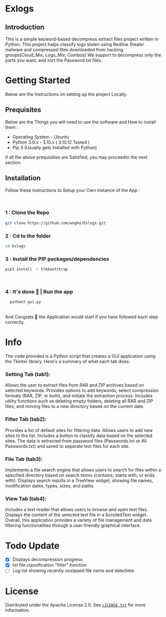 # Exlogs

 ##  Introduction
This is a simple keyword-based decompress extract files project written in Python. This project helps classify logs stolen using Redline Stealer malware and compressed files downloaded from hacking groups(Cloud_Mix, Logs_Mix, Combos) We support to decompress only the parts you want, and sort the Password.txt files.

# Getting Started  
Below are the Instructions on setting up the project Locally.</br>
## Prequisites 
Below are the Things you will need to use the software and How to install them :
- Operating System - Ubuntu
- Python 3.9.x - 3.10.x ( 3.10.12 Tested )
- Pip 3 (Usually gets Installed with Python)

if all the above prequisities are Satisfied, you may proceedto the next section.

## Installation
Follow these instructions to Setup your Own instance of the App :

</br>


### 1 : Clone the Repo 
```bash
git clone https://github.com/wogho/Exlogs.git
```
### 2 : Cd to the folder
```bash
cd Exlogs
```
### 3 : Install the PIP packages/dependencies
```bash
pip3 install -r ttkbootstrap

```

</br>

### 4 : It's done 🎉 | Run the app
```bash
  python3 gui.py
```
</br>
And Congrats 🎉 the Application would start if you have followed each step correctly.
</br>

# Info
The code provided is a Python script that creates a GUI application using the Tkinter library. Here's a summary of what each tab does:
### Setting Tab (tab1):

Allows the user to extract files from RAR and ZIP archives based on selected keywords.
Provides options to add keywords, select compression formats (RAR, ZIP, or both), and initiate the extraction process.
Includes utility functions such as deleting empty folders, deleting all RAR and ZIP files, and moving files to a new directory based on the current date.

### Filter Tab (tab2):

Provides a list of default sites for filtering data.
Allows users to add new sites to the list.
Includes a button to classify data based on the selected sites. The data is extracted from password files (Passwords.txt or All Passwords.txt) and saved to separate text files for each site.

### File Tab (tab3):

Implements a file search engine that allows users to search for files within a specified directory based on search terms (contains, starts with, or ends with).
Displays search results in a TreeView widget, showing file names, modification dates, types, sizes, and paths.

### View Tab (tab4):

Includes a text reader that allows users to browse and open text files.
Displays the content of the selected text file in a ScrolledText widget.
Overall, this application provides a variety of file management and data filtering functionalities through a user-friendly graphical interface.


# Todo Update

- [X] Displays decompression progress
- [x] txt file classification "filter" function
- [ ] Log list showing recently unzipped file name and date/time

# License

Distributed under the Apache License 2.0. See [`LICENSE.txt`](/LICENSE) for more information.

